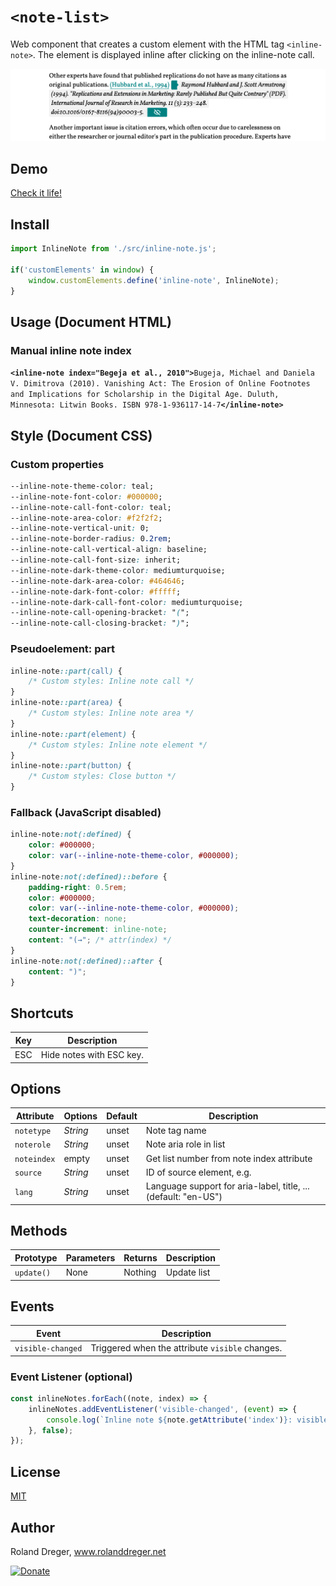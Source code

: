 # `<note-list>`

Web component that creates a custom element with the HTML tag `<inline-note>`. The element is displayed inline after clicking on the inline-note call.

<img src="https://github.com/RolandDreger/web-components/raw/master/inline-note/inline-note_web_component.png" title="Inline note web component" alt="Screenshot inline-note web component">


## Demo

[Check it life!](https://rolanddreger.github.io/web-component-demo/inline-note/) 


## Install

```javascript
import InlineNote from './src/inline-note.js';

if('customElements' in window) {
	window.customElements.define('inline-note', InlineNote);
}
```


## Usage (Document HTML)
### Manual inline note index

**`<inline-note index="Begeja et al., 2010">`**`Bugeja, Michael and Daniela V. Dimitrova (2010). Vanishing Act: The Erosion of Online Footnotes and Implications for Scholarship in the Digital Age. Duluth, Minnesota: Litwin Books. ISBN 978-1-936117-14-7`**`</inline-note>`**


## Style (Document CSS)
### Custom properties
```css
--inline-note-theme-color: teal;
--inline-note-font-color: #000000;
--inline-note-call-font-color: teal;
--inline-note-area-color: #f2f2f2; 
--inline-note-vertical-unit: 0;
--inline-note-border-radius: 0.2rem;
--inline-note-call-vertical-align: baseline;
--inline-note-call-font-size: inherit;
--inline-note-dark-theme-color: mediumturquoise;
--inline-note-dark-area-color: #464646;
--inline-note-dark-font-color: #fffff;
--inline-note-dark-call-font-color: mediumturquoise;
--inline-note-call-opening-bracket: "(";
--inline-note-call-closing-bracket: ")";
```

### Pseudoelement: part
```css
inline-note::part(call) {
	/* Custom styles: Inline note call */
}
inline-note::part(area) {
	/* Custom styles: Inline note area */
}
inline-note::part(element) {
	/* Custom styles: Inline note element */
}
inline-note::part(button) {
	/* Custom styles: Close button */
}
```

### Fallback (JavaScript disabled)
```css
inline-note:not(:defined) {
	color: #000000;
	color: var(--inline-note-theme-color, #000000);
}
inline-note:not(:defined)::before {
	padding-right: 0.5rem;
	color: #000000;
	color: var(--inline-note-theme-color, #000000);
	text-decoration: none;
	counter-increment: inline-note;                  
	content: "(→"; /* attr(index) */
}
inline-note:not(:defined)::after {             
	content: ")";
}
```

## Shortcuts

| Key | Description             |
| --- | ----------------------- |
| ESC | Hide notes with ESC key.|


## Options

| Attribute   | Options  | Default | Description                                                    | 
| ----------- | -------- | ------- | -------------------------------------------------------------- |  
| `notetype`  | *String* | unset   | Note tag name                                                  |
| `noterole`  | *String* | unset   | Note aria role in list                                         |
| `noteindex` | empty    | unset   | Get list number from note index attribute                      |
| `source`    | *String* | unset   | ID of source element, e.g. <section id="target">               |
| `lang`      | *String* | unset   | Language support for aria-label, title, ... (default: "en-US") |


## Methods

| Prototype      | Parameters | Returns | Description                   | 
| ------------   | ---------- | ------- | ----------------------------- | 
| `update() `    | None       | Nothing | Update list                   | 


## Events

| Event                | Description                                     | 
| -------------------- | ----------------------------------------------- | 
| `visible-changed`    | Triggered when the attribute `visible` changes. | 

### Event Listener (optional)
```javascript
const inlineNotes.forEach((note, index) => {
	inlineNotes.addEventListener('visible-changed', (event) => {
		console.log(`Inline note ${note.getAttribute('index')}: visible = ${event.detail.visible}`);
	}, false);
});
```


## License

[MIT](https://github.com/RolandDreger/web-components/blob/master/MIT-LICENSE.md)


## Author

Roland Dreger, www.rolanddreger.net

[![Donate](https://img.shields.io/badge/Donate-PayPal-green.svg)](https://www.paypal.com/cgi-bin/webscr?cmd=_donations&business=roland%2edreger%40a1%2enet&lc=AT&item_name=Roland%20Dreger%20%2f%20Donation%20for%20script%20development%20Kirby-Data-Importer&currency_code=EUR&bn=PP%2dDonationsBF%3abtn_donateCC_LG%2egif%3aNonHosted)
